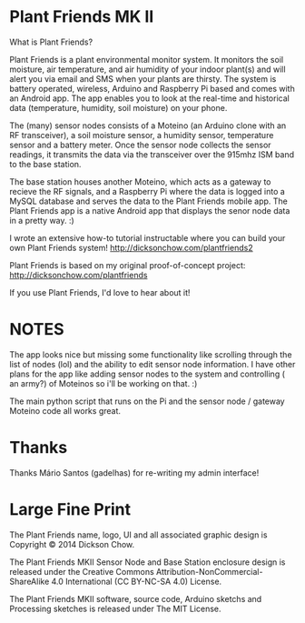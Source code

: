 Plant Friends MK II
==================

What is Plant Friends?

Plant Friends is a plant environmental monitor system. It monitors the soil moisture, air temperature, and air humidity of your indoor plant(s) and will alert you via email and SMS when your plants are thirsty. The system is battery operated, wireless, Arduino and Raspberry Pi based and comes with an Android app. The app enables you to look at the real-time and historical data (temperature, humidity, soil moisture) on your phone.

The (many) sensor nodes consists of a Moteino (an Arduino clone with an RF transceiver), a soil moisture sensor, a humidity sensor, temperature sensor and a battery meter. Once the sensor node collects the sensor readings, it transmits the data via the transceiver over the 915mhz ISM band to the base station.

The base station houses another Moteino, which acts as a gateway to recieve the RF signals, and a Raspberry Pi where the data is logged into a MySQL database and serves the data to the Plant Friends mobile app. The Plant Friends app is a native Android app that displays the senor node data in a pretty way. :)

I wrote an extensive how-to tutorial instructable where you can build your own Plant Friends system!
http://dicksonchow.com/plantfriends2


Plant Friends is based on my original proof-of-concept project:
http://dicksonchow.com/plantfriends


If you use Plant Friends, I'd love to hear about it!



NOTES
==================
 The app looks nice but missing some functionality like scrolling through the list of nodes (lol) and the ability to edit sensor node information. I have other plans for the app like adding sensor nodes to the system and controlling ( an army?) of Moteinos so i'll be working on that. :)

The main python script that runs on the Pi and the sensor node / gateway Moteino code all works great. 



Thanks
==================
Thanks Mário Santos (gadelhas) for re-writing my admin interface!



Large Fine Print
==================

The Plant Friends name, logo, UI and all associated graphic design is Copyright © 2014 Dickson Chow.

The Plant Friends MKII Sensor Node and Base Station enclosure design is released under the Creative Commons Attribution-NonCommercial-ShareAlike 4.0 International (CC BY-NC-SA 4.0) License.

The Plant Friends MKII software, source code, Arduino sketchs and Processing sketches is released under The MIT License.
